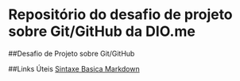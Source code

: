 # Repositório do desafio de projeto sobre Git/GitHub da DIO.me

##Desafio de Projeto sobre Git/GitHub


##Links Úteis
[Sintaxe Basica Markdown](https://markdown.net.br/sintaxe-basica/)
